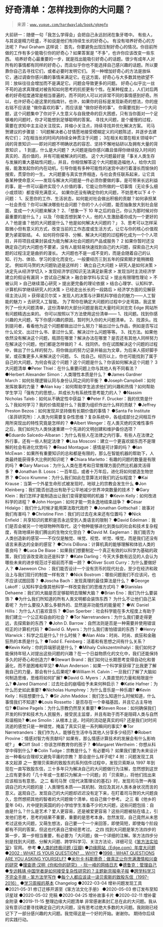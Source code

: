 # 好奇清单：怎样找到你的大问题？

> 来源：[`www.yuque.com/hardwaylab/book/gkmgfo`](https://www.yuque.com/hardwaylab/book/gkmgfo)

<ne-quote id="u72ea7248" data-lake-id="u72ea7248"><ne-p id="ub9888bd8" data-lake-id="ub9888bd8"><ne-text id="u7431891b">大前研一：随便一句「我怎么学得会」会把自己永远封闭在象牙塔中。</ne-text></ne-p> <ne-p id="uce628336" data-lake-id="uce628336"><ne-text id="u08bd2177">有些人，与其说是精力旺盛，不如说是他们有持续生长的好奇心。</ne-text></ne-p></ne-quote> <ne-p id="uc78e880b" data-lake-id="uc78e880b"><ne-text id="ucb20f057">有没有培养好奇心的方法呢？</ne-text></ne-p> <ne-p id="u1d1c320c" data-lake-id="u1d1c320c"><ne-text id="uf754b2ba">Paul Graham 这样说：</ne-text></ne-p> <ne-quote id="u4f39b04b" data-lake-id="u4f39b04b"><ne-p id="u2d2383d5" data-lake-id="u2d2383d5"><ne-text id="u1cc7742b">首先，你要避免出现压制好奇心的情况。你目前所做的工作有多少能吸引你的好奇心？如果答案是 "不多"，也许你应该改变一些东西。</ne-text></ne-p> <ne-p id="deda98b1c87515369c9aa182023b5c6c" data-lake-id="deda98b1c87515369c9aa182023b5c6c"><ne-text id="uc87f95ac">培养好奇心最重要的一步，就是找出能吸引好奇心的话题。很少有成年人对所有的事情都有同样的好奇心，而且似乎你也不能选择自己感兴趣的话题。所以要靠你自己去寻找它们，或者必要时发明它们。</ne-text></ne-p> <ne-p id="b8d6e47d621868f753c006c6ba940c23" data-lake-id="b8d6e47d621868f753c006c6ba940c23"><ne-text id="u13389629">另一种增加好奇心的方法是放纵它，通过调查你感兴趣的事情来满足它。在这方面，好奇心与大多数其他欲望不同：放纵往往会增加而不是满足它。问题会导致更多的问题。</ne-text></ne-p> <ne-p id="35357879b1ff39b7daec9d37fd3c6c87" data-lake-id="35357879b1ff39b7daec9d37fd3c6c87"><ne-text id="u9718c0ad">好奇心似乎比一丝不苟的追求真理或对被告知如何思考的抗拒更有个性。在某种程度上，人们对后两者的好奇程度通常是相当普遍的，而不同的人可以对非常不同的事情感到好奇。所以，也许好奇心是这里的指南针。也许，如果你的目标是发现新奇的想法，你的座右铭不应该是 "做你喜欢的事"，而应该是 "做你好奇的事"。</ne-text></ne-p></ne-quote> <ne-p id="62f3880286d2ebc23c8a5d34e73e7df4" data-lake-id="62f3880286d2ebc23c8a5d34e73e7df4"><ne-text id="u1de44859">你需要找到一个大问题，这个问题集中了你对于人生意义与自我使命的巨大困惑，只有当你面对一个足够难的问题时，你才可能想到足够聪明的答案。</ne-text></ne-p> <ne-p id="uf62cbfde" data-lake-id="uf62cbfde"><ne-text id="u16890c79">寻找大问题，是个缓慢的过程，需要在求知中主主动关注现实，并缩小关注点，持续寻找并优化解决方案。</ne-text></ne-p> <ne-p id="6f932d6e2d2c6b46b01f8b37e8b89c00" data-lake-id="6f932d6e2d2c6b46b01f8b37e8b89c00"><ne-text id="uef713287">司马贺建议的步骤是：</ne-text></ne-p> <ne-oli><ne-oli-i>1</ne-oli-i><ne-oli-c class="ne-oli-content" id="u73b1ffbe" data-lake-id="u73b1ffbe"><ne-text id="uabace0ec">问题解决者心甘情愿地接受模糊定义的问题陈述，并逐步去建构它们；</ne-text></ne-oli-c></ne-oli> <ne-oli><ne-oli-i>2</ne-oli-i><ne-oli-c class="ne-oli-content" id="ue2dc8296" data-lake-id="ue2dc8296"><ne-text id="u2967c68a">在相当长的时间内持续全神贯注于问题；</ne-text></ne-oli-c></ne-oli> <ne-oli><ne-oli-i>3</ne-oli-i><ne-oli-c class="ne-oli-content" id="u6a284f61" data-lake-id="u6a284f61"><ne-text id="u3bc2ea41">在相关和潜在相关领域中广阔的背景知识——即对问题不明确状态的容忍、坚持不懈地钻研以及拥有大量的背景知识 。</ne-text></ne-oli-c></ne-oli> <ne-h2 id="3" data-lake-id="3"><ne-heading-ext><ne-heading-anchor></ne-heading-anchor><ne-heading-fold></ne-heading-fold></ne-heading-ext><ne-heading-content><ne-text id="uf6388e64">1</ne-text></ne-heading-content></ne-h2> <ne-p id="392ea2a77abfca46cf7c01f33e241d43" data-lake-id="392ea2a77abfca46cf7c01f33e241d43"><ne-text id="u0caa40ac">到底，什么是大问题？</ne-text></ne-p> <ne-p id="ae88b7fddd851d76fbcc99a4880dcdad" data-lake-id="ae88b7fddd851d76fbcc99a4880dcdad"><ne-text id="ua765f303">大问题是指你感兴趣且值得你继续投入时间的真实的、高价值的，并有可能被解决的问题。</ne-text></ne-p> <ne-p id="b9f9705a34ca7fbfa5c05ca1b4e8a094" data-lake-id="b9f9705a34ca7fbfa5c05ca1b4e8a094"><ne-text id="u290ad078">这个大问题最好是「事关人类生存与发展的重大基础性问题」，并且，你相信解答这个大问题能造福他人，给你大回报，能激发起你的内在动机，引导你能有多种可能性的迷宫中进行着漫长而愉快的搜索，贯穿你的一生。</ne-text></ne-p> <ne-p id="afdd8ff03794e79a5a83df3f58270d29" data-lake-id="afdd8ff03794e79a5a83df3f58270d29"><ne-text id="u16e025b3">大问题要与真实世界相连，与社会责任联系起来，让它具备某种使命意义——发现与解决大问题是一件必须你要做的事，是可带来长远利益的事，是一件可以最终实现个人价值的事，它能让你所做的一切事情（无论多么细小或烦琐）都变得充满意义。</ne-text></ne-p> <ne-p id="101c35a2986ed0474d32441067705bec" data-lake-id="101c35a2986ed0474d32441067705bec"><ne-text id="ub47ff929">如果你还没有确定你的大问题，不妨思考以下 4 个问题：</ne-text></ne-p> <ne-p id="d8d98bb6c1012f512bc35907ee2cd626" data-lake-id="d8d98bb6c1012f512bc35907ee2cd626"><ne-text id="uf0cabc9b">1、反思你的工作、生活状态，如何能对社会做出积极的贡献？如何承担某一社会责任？你可以解决哪些社会问题？你的个人小问题，能否抽象放大到社会层面，变成一个大问题来解决？</ne-text></ne-p> <ne-p id="2c9db4a3af6f44627b889c765da46531" data-lake-id="2c9db4a3af6f44627b889c765da46531"><ne-text id="u2d26a306">2、「想象一下 10 年之后的自己，你认为那时候对你最重要的是什么？」以及「你能否想到某个人，他的人生激励着你成为一个更好的人？他是谁？他的大问题是什么？他是如何解决大问题的？」</ne-text></ne-p> <ne-p id="86121a00df702abd1f87528f2ba998ae" data-lake-id="86121a00df702abd1f87528f2ba998ae"><ne-text id="u6c126ac1">3、思考可以怎样采取微小但有意义的方式，改变当前的工作态度或生活方式，让它与你的核心价值观更为紧密联结。</ne-text></ne-p> <ne-p id="2f24729d456ed8a39b5a4c11b564a444" data-lake-id="2f24729d456ed8a39b5a4c11b564a444"><ne-text id="uab29c7a6">4、如何将你探寻、分解、解决大问题的过程孵化成为一个个人项目，并将项目成果封装成为能为解决社会问题的产品或服务？</ne-text></ne-p> <ne-h2 id="4" data-lake-id="4"><ne-heading-ext><ne-heading-anchor></ne-heading-anchor><ne-heading-fold></ne-heading-fold></ne-heading-ext><ne-heading-content><ne-text id="u5612cecc">2</ne-text></ne-heading-content></ne-h2> <ne-p id="375a46565251a7ee63759595525dbafa" data-lake-id="375a46565251a7ee63759595525dbafa"><ne-text id="u208d8877">如果你暂时还没确定自己的大问题也不要紧，没有人能轻易快速找到自己的大问题，探索自己大问题的过程注定是曲折的漫长。</ne-text></ne-p> <ne-p id="048feb88905aeb1697e0a0f9070ce82a" data-lake-id="048feb88905aeb1697e0a0f9070ce82a"><ne-text id="u3c1e3ff8">大问题也不是一成不变的，而是会随着自己的认知、行为、体验、学习的变化而变化，一般要经历三到五年的探索期才能稍微稳定。</ne-text></ne-p> <ne-p id="6769a62bb798bf98b145358999415fd8" data-lake-id="6769a62bb798bf98b145358999415fd8"><ne-text id="uc8d69c49">例如司马贺的大问题轨迹是这样的：</ne-text></ne-p> <ne-p id="559226827cfadabc5e90d9905740f7fc" data-lake-id="559226827cfadabc5e90d9905740f7fc"><ne-text id="u06d937db">确立自己大问题 > 研究人是如何决策 > 决定先从经济学切入 > 发现经济学旧知识无法满足新需求 > 发现当时主流经济学建立的假设有漏洞 > 尝试自己解决 > 融合新学科与实证 > 提出有限理性理论 > 不被认同 > 自己继续潜心研究 > 提出更完备的理论依据 > 结合心理学、认知科学、计算机科学继续研究人的决策 > 已经走出长长的一段路后 > 经济学方面的见解获得主流认同 > 获得诺贝尔奖 > 发现人的决策与计算机科学结合的魅力——人工智能的魅力 > 去研究人工智能。</ne-text></ne-p> <ne-p id="6e2ea812b415946b8e45fc1f5daa1805" data-lake-id="6e2ea812b415946b8e45fc1f5daa1805"><ne-text id="ua4c6c0ef">为了帮你在确定大问题的过程中少走弯路，我这里列了一份大问题清单，这份清单的大部分问题是我花大量时间浏览完 Edge 网站所有问题精选出来的。</ne-text></ne-p> <ne-p id="f039e79fd0a4b837bc43a8587c818298" data-lake-id="f039e79fd0a4b837bc43a8587c818298"><ne-text id="u42543f9a">你可以按照以下方法使用这份清单——</ne-text></ne-p> <ne-p id="3b4c7123dab55f7a1e599fa7b7b271ff" data-lake-id="3b4c7123dab55f7a1e599fa7b7b271ff"><ne-text id="u92536b45">1、找问题。找到你感兴趣的大问题，写下你感兴趣的原因，暂时列入你的大问题清单。</ne-text></ne-p> <ne-p id="60e8dab0653f7034815481d7e18d37e9" data-lake-id="60e8dab0653f7034815481d7e18d37e9"><ne-text id="u97963886">2、找源头。找到提问者，看看他为这个问题都做出过什么努力？输出过什么作品，例如是否写过什么论文、出过什么书、拿过什么奖、解决过什么问题等等。</ne-text></ne-p> <ne-p id="f7ced4b432368ae8ae1ab793dc2cba1c" data-lake-id="f7ced4b432368ae8ae1ab793dc2cba1c"><ne-text id="ud8ab0fd4">3、找方法。如果他依然没有解决这个问题，瓶颈在哪里？解决办法在哪里？是否还有其他人同样努力在解决这个问题，他们都是怎样做的？</ne-text></ne-p> <ne-p id="ebee38a6326935f2f55bd2ba842ad100" data-lake-id="ebee38a6326935f2f55bd2ba842ad100"><ne-text id="u427d0c20">4、找同侪。你在试图解决这个问题的过程中，做出了什么样的努力，将你做出的努力记录并输出为文章，为后来人搭好脚手架，或召集更多人来解决这个问题。</ne-text></ne-p> <ne-p id="59c86b9a7cb578c973e7d57b0aa434f3" data-lake-id="59c86b9a7cb578c973e7d57b0aa434f3"><ne-text id="u115d40db">5、找自己。经历以上，你也可能找到了属于自己的大问题，为何会有这个问题？这个问题是什么？你该如何解决这个问题？</ne-text></ne-p> <ne-h2 id="5" data-lake-id="5"><ne-heading-ext><ne-heading-anchor></ne-heading-anchor><ne-heading-fold></ne-heading-fold></ne-heading-ext><ne-heading-content><ne-text id="u27d1eb91">3</ne-text></ne-heading-content></ne-h2> <ne-p id="cd1cf3549c031f9f37360cd2e8632258" data-lake-id="cd1cf3549c031f9f37360cd2e8632258"><ne-text id="ube10dee1">大问题清单</ne-text></ne-p> <ne-uli><ne-uli-i>●</ne-uli-i><ne-uli-c class="ne-uli-content" id="ec7f298bb819ea92ebe3219d805ce04b" data-lake-id="ec7f298bb819ea92ebe3219d805ce04b"><ne-text id="u441ad90c">Peter Thiel：在什么重要问题上你与其他人有不同看法？</ne-text></ne-uli-c></ne-uli> <ne-uli><ne-uli-i>●</ne-uli-i><ne-uli-c class="ne-uli-content" id="c4edd044de1854ea4c238c8f4b18ffbb" data-lake-id="c4edd044de1854ea4c238c8f4b18ffbb"><ne-text id="ufdfc15ca">Herbert Alexander Simon：人类理性本质是什么？</ne-text></ne-uli-c></ne-uli> <ne-uli><ne-uli-i>●</ne-uli-i><ne-uli-c class="ne-uli-content" id="31b1f98f76fe60b6aa01916f85c52a9f" data-lake-id="31b1f98f76fe60b6aa01916f85c52a9f"><ne-text id="u2a37fb09">James Gardner March：如何处理逻辑认同与身份认同之间的平衡？</ne-text></ne-uli-c></ne-uli> <ne-uli><ne-uli-i>●</ne-uli-i><ne-uli-c class="ne-uli-content" id="206b2513fe0d7c76a158f11700ea9d24" data-lake-id="206b2513fe0d7c76a158f11700ea9d24"><ne-text id="ub9599114">Joseph·Campbell：如何发挥故事的力量？</ne-text></ne-uli-c></ne-uli> <ne-uli><ne-uli-i>●</ne-uli-i><ne-uli-c class="ne-uli-content" id="u2df4420e" data-lake-id="u2df4420e"><ne-text id="ub0bc0be3">Alan kay：如何帮助学生追求他们的兴趣和热情？如何帮助学生学习「强有力的思想」，并成长为有系统性思考能力的人？</ne-text></ne-uli-c></ne-uli> <ne-uli><ne-uli-i>●</ne-uli-i><ne-uli-c class="ne-uli-content" id="bb16e732e5e5f8196290cea2a93c2ec9" data-lake-id="bb16e732e5e5f8196290cea2a93c2ec9"><ne-text id="ueea41cfb">Nassim Nicholas Taleb：如何从不确定性中获益？</ne-text></ne-uli-c></ne-uli> <ne-uli><ne-uli-i>●</ne-uli-i><ne-uli-c class="ne-uli-content" id="3d81baee44a6a3a68e79aa6a12b895ac" data-lake-id="3d81baee44a6a3a68e79aa6a12b895ac"><ne-text id="ufb0e327e">Peter F. Drucker：我的优势是什么？我如何学习？我的价值观是什么？我要为组织作出什么样的贡献？</ne-text></ne-uli-c></ne-uli> <ne-uli><ne-uli-i>●</ne-uli-i><ne-uli-c class="ne-uli-content" id="175129501a01d999a8487bf005d43eeb" data-lake-id="175129501a01d999a8487bf005d43eeb"><ne-text id="u962433ca">Jeffrey Preston Bezos：如何发现并坚持做有长期价值的事情？</ne-text></ne-uli-c></ne-uli> <ne-uli><ne-uli-i>●</ne-uli-i><ne-uli-c class="ne-uli-content" id="bc853ccaf9db6abbd7155a911af0ca07" data-lake-id="bc853ccaf9db6abbd7155a911af0ca07"><ne-text id="u764fb5f4">Santa Fe Institute（圣菲研究所）：人类为何需要复杂性思维？复杂系统中，各组成部分之间相互作用所突现出的特性究竟是怎样的？</ne-text></ne-uli-c></ne-uli> <ne-uli><ne-uli-i>●</ne-uli-i><ne-uli-c class="ne-uli-content" id="ced6f2a34ca94c46d08729a6b6870c89" data-lake-id="ced6f2a34ca94c46d08729a6b6870c89"><ne-text id="u52aba279">Albert Wenger：在人类灭绝的灾难性事件之后，我们如何为人类快速重建一个先进的文明创建和维护备份选项？</ne-text></ne-uli-c></ne-uli> <ne-uli><ne-uli-i>●</ne-uli-i><ne-uli-c class="ne-uli-content" id="5333ad46920117aa4fe85d47a643523a" data-lake-id="5333ad46920117aa4fe85d47a643523a"><ne-text id="u0d96b5cf">Eduardo Salcedo-Albaran：为什么有些人在法律之内行事，有些人在法律之外行事，还有一些人制定法律？</ne-text></ne-uli-c></ne-uli> <ne-uli><ne-uli-i>●</ne-uli-i><ne-uli-c class="ne-uli-content" id="ee5540e470b0173d22da560dec70e8ce" data-lake-id="ee5540e470b0173d22da560dec70e8ce"><ne-text id="u22ce0917">Lisa Mosconi：建立一个更喜欢娱乐而不是理解的社会有进化优势吗？</ne-text></ne-uli-c></ne-uli> <ne-uli><ne-uli-i>●</ne-uli-i><ne-uli-c class="ne-uli-content" id="054aa67484328149f17e38783557f45f" data-lake-id="054aa67484328149f17e38783557f45f"><ne-text id="u1f144208">Read Montague：感情是可计算的吗？</ne-text></ne-uli-c></ne-uli> <ne-uli><ne-uli-i>●</ne-uli-i><ne-uli-c class="ne-uli-content" id="41428e145204e42bf68b1fb5564ec876" data-lake-id="41428e145204e42bf68b1fb5564ec876"><ne-text id="ucdfa4551">Ian McEwan：如果所有重要知识的总和都是有限的，那么在智能机器的帮助下，人类最终能获得多大比例的知识呢？</ne-text></ne-uli-c></ne-uli> <ne-uli><ne-uli-i>●</ne-uli-i><ne-uli-c class="ne-uli-content" id="79194c6f6eaf4bd57319dfb0aca6443a" data-lake-id="79194c6f6eaf4bd57319dfb0aca6443a"><ne-text id="ucf4d9bb0">Chiara Marletto：有趣的问题的数量是有限的吗？</ne-text></ne-uli-c></ne-uli> <ne-uli><ne-uli-i>●</ne-uli-i><ne-uli-c class="ne-uli-content" id="881a4e1254049b01ef60cd638ccd15e8" data-lake-id="881a4e1254049b01ef60cd638ccd15e8"><ne-text id="u14df1db2">Gary Marcus：为什么人类在思考和日常推理方面仍然比机器灵活得多？</ne-text></ne-uli-c></ne-uli> <ne-uli><ne-uli-i>●</ne-uli-i><ne-uli-c class="ne-uli-content" id="832cf18cb357e9e438948c147c0abf5b" data-lake-id="832cf18cb357e9e438948c147c0abf5b"><ne-text id="u64d26779">Jonathan B. Losos：一百年后，或者十万年后，进化将如何塑造生物世界？</ne-text></ne-uli-c></ne-uli> <ne-uli><ne-uli-i>●</ne-uli-i><ne-uli-c class="ne-uli-content" id="d3f9e6c35c70c24be7a0ca56c1b3cb5b" data-lake-id="d3f9e6c35c70c24be7a0ca56c1b3cb5b"><ne-text id="u9baba77c">Coco Krumme：为什么我们如此在意算法对我们的近似程度？</ne-text></ne-uli-c></ne-uli> <ne-uli><ne-uli-i>●</ne-uli-i><ne-uli-c class="ne-uli-content" id="0004d68a02ed8896269a8cc8ba20e4d6" data-lake-id="0004d68a02ed8896269a8cc8ba20e4d6"><ne-text id="uad4536a6">Kai Krause：当第一个外星生命形式被发现时，地球上的宗教会发生什么</ne-text></ne-uli-c></ne-uli> <ne-uli><ne-uli-i>●</ne-uli-i><ne-uli-c class="ne-uli-content" id="4fb314a2b6281a4a9b5447d778c714c7" data-lake-id="4fb314a2b6281a4a9b5447d778c714c7"><ne-text id="u8e170fee">Jon Kleinberg：我们能否创造出有助于公平地减少世界冲突数量的技术？</ne-text></ne-uli-c></ne-uli> <ne-uli><ne-uli-i>●</ne-uli-i><ne-uli-c class="ne-uli-content" id="998269d84c1ee7a861b64ff429504087" data-lake-id="998269d84c1ee7a861b64ff429504087"><ne-text id="ud960b840">Gary Klein：我们怎样才能制造出让我们变得更聪明的机器？</ne-text></ne-uli-c></ne-uli> <ne-uli><ne-uli-i>●</ne-uli-i><ne-uli-c class="ne-uli-content" id="5dbb074d8333109a5ab040d1b2d1d58c" data-lake-id="5dbb074d8333109a5ab040d1b2d1d58c"><ne-text id="ubaf23153">Kevin Kelly：如何改进科学的进程？</ne-text></ne-uli-c></ne-uli> <ne-uli><ne-uli-i>●</ne-uli-i><ne-uli-c class="ne-uli-content" id="274a9ebb146979adfea7812f08935127" data-lake-id="274a9ebb146979adfea7812f08935127"><ne-text id="u7b98c325">John Horgan：如何才能一劳永逸地结束战争？</ne-text></ne-uli-c></ne-uli> <ne-uli><ne-uli-i>●</ne-uli-i><ne-uli-c class="ne-uli-content" id="17dc746c466f6544d381e1d3e6810583" data-lake-id="17dc746c466f6544d381e1d3e6810583"><ne-text id="u87732580">César Hidalgo：我们什么时候才能用算法取代政府？</ne-text></ne-uli-c></ne-uli> <ne-uli><ne-uli-i>●</ne-uli-i><ne-uli-c class="ne-uli-content" id="551f8071a24c1fb6bd74c625f0d8a048" data-lake-id="551f8071a24c1fb6bd74c625f0d8a048"><ne-text id="ued1e6453">Jonathan Gottschall：故事对我们有害吗？</ne-text></ne-uli-c></ne-uli> <ne-uli><ne-uli-i>●</ne-uli-i><ne-uli-c class="ne-uli-content" id="874869e1a2e192bc65966835de288e65" data-lake-id="874869e1a2e192bc65966835de288e65"><ne-text id="u7cfb27b0">Christine Finn：我们的过去在未来还有位置吗？</ne-text></ne-uli-c></ne-uli> <ne-uli><ne-uli-i>●</ne-uli-i><ne-uli-c class="ne-uli-content" id="693880b42ce6d99bc097ea42388c8187" data-lake-id="693880b42ce6d99bc097ea42388c8187"><ne-text id="u36dc94f2">Nick Enfield：共享知识的累积是否永远受到人类语言的限制？</ne-text></ne-uli-c></ne-uli> <ne-uli><ne-uli-i>●</ne-uli-i><ne-uli-c class="ne-uli-content" id="8d734b845d6c7c598f959b824d5fb739" data-lake-id="8d734b845d6c7c598f959b824d5fb739"><ne-text id="ua628d980">David Edelman：我们是否会被另一个地球物种所取代，这个物种能够进化到类似的社会和技术复杂程度，有效地填补我们腾出的生物文化空白？</ne-text></ne-uli-c></ne-uli> <ne-uli><ne-uli-i>●</ne-uli-i><ne-uli-c class="ne-uli-content" id="9f45d1d8e13ff26f63204f521ce9b3fe" data-lake-id="9f45d1d8e13ff26f63204f521ce9b3fe"><ne-text id="u22d6abd3">David M. Eagleman：我们能否为人类创造新的感官——不仅仅是触觉、味觉、视觉、听觉、嗅觉，而是我们还没有语言来表达的全新的感官？</ne-text></ne-uli-c></ne-uli> <ne-uli><ne-uli-i>●</ne-uli-i><ne-uli-c class="ne-uli-content" id="270f8627ab454750cab9ebe636efc7d6" data-lake-id="270f8627ab454750cab9ebe636efc7d6"><ne-text id="ue957b953">Chris DiBona：计算机真的能够理解和体验人类的善良吗？</ne-text></ne-uli-c></ne-uli> <ne-uli><ne-uli-i>●</ne-uli-i><ne-uli-c class="ne-uli-content" id="fb673414556e132ed60be6cdfaed2082" data-lake-id="fb673414556e132ed60be6cdfaed2082"><ne-text id="u7b269117">Luca De Biase：如果我们想要制定一个真正有效的以科学为基础的政策，我们应该改变政治还是科学？</ne-text></ne-uli-c></ne-uli> <ne-uli><ne-uli-i>●</ne-uli-i><ne-uli-c class="ne-uli-content" id="674c48ffa94140c2dcb963a7d332abe2" data-lake-id="674c48ffa94140c2dcb963a7d332abe2"><ne-text id="uf6e7fa35">Kate Darling：今天大多数有远见的人会认为哪些未来的进步规范过于超前而不屑一顾？</ne-text></ne-uli-c></ne-uli> <ne-uli><ne-uli-i>●</ne-uli-i><ne-uli-c class="ne-uli-content" id="e948acf53a40e623fba24e06d60c2744" data-lake-id="e948acf53a40e623fba24e06d60c2744"><ne-text id="u8bbde965">Oliver Scott Curry：为什么要做好人？</ne-text></ne-uli-c></ne-uli> <ne-uli><ne-uli-i>●</ne-uli-i><ne-uli-c class="ne-uli-content" id="7379296427281935e8a1e3941224fbd0" data-lake-id="7379296427281935e8a1e3941224fbd0"><ne-text id="u575b0957">Jaeweon Cho ：我们能否设计一个没有货币的现代社会，至少在经济和政治上与我们现行的制度一样有效？</ne-text></ne-uli-c></ne-uli> <ne-uli><ne-uli-i>●</ne-uli-i><ne-uli-c class="ne-uli-content" id="dc22a73b4d13b067152ccfa9fc8288b5" data-lake-id="dc22a73b4d13b067152ccfa9fc8288b5"><ne-text id="u05917fd2">Nick Bostrom：哪些问题我们不应该问，也不应该试图回答？</ne-text></ne-uli-c></ne-uli> <ne-uli><ne-uli-i>●</ne-uli-i><ne-uli-c class="ne-uli-content" id="f32c95bb07ea3ff08ed6467bd9970887" data-lake-id="f32c95bb07ea3ff08ed6467bd9970887"><ne-text id="ua759522e">Joscha Bach：发现真理的最佳算法是什么？</ne-text></ne-uli-c></ne-uli> <ne-uli><ne-uli-i>●</ne-uli-i><ne-uli-c class="ne-uli-content" id="87c3602d318bf212bfff3b0a662c71b5" data-lake-id="87c3602d318bf212bfff3b0a662c71b5"><ne-text id="u26bc64f5">George Lakoff：认知科学会像其他科学一样改变我们的思维方式吗？</ne-text></ne-uli-c></ne-uli> <ne-uli><ne-uli-i>●</ne-uli-i><ne-uli-c class="ne-uli-content" id="0e6a5e45cadf1c289b407f11f08c6524" data-lake-id="0e6a5e45cadf1c289b407f11f08c6524"><ne-text id="u49cf3177">Stanislas Dehaene：我们的大脑是否足够聪明去理解大脑？</ne-text></ne-uli-c></ne-uli> <ne-uli><ne-uli-i>●</ne-uli-i><ne-uli-c class="ne-uli-content" id="f238dbeba59f44c37b36a37264bb39df" data-lake-id="f238dbeba59f44c37b36a37264bb39df"><ne-text id="uc3e462dd">Brian Eno：我们为什么要装饰？</ne-text></ne-uli-c></ne-uli> <ne-uli><ne-uli-i>●</ne-uli-i><ne-uli-c class="ne-uli-content" id="c251cd7c638e6c5c6285b06171c07cd3" data-lake-id="c251cd7c638e6c5c6285b06171c07cd3"><ne-text id="ue85273b4">为什么我们所知道的所有人类文明都会装饰东西？ 为什么不让他们自己呆着呢？ 为什么要投入那么多额外的、显然是非功能性的能量呢？</ne-text></ne-uli-c></ne-uli> <ne-uli><ne-uli-i>●</ne-uli-i><ne-uli-c class="ne-uli-content" id="0dc29a62818d21223aef904b06b33a00" data-lake-id="0dc29a62818d21223aef904b06b33a00"><ne-text id="u294b350a">W. Daniel Hillis：为什么人们喜欢音乐？</ne-text></ne-uli-c></ne-uli> <ne-uli><ne-uli-i>●</ne-uli-i><ne-uli-c class="ne-uli-content" id="d25871a21e0a3a6789aa3cab66ce17cb" data-lake-id="d25871a21e0a3a6789aa3cab66ce17cb"><ne-text id="udb7917d9">Dan Sperber：社会科学能在多大程度上有助于我们建立一个公正和自由的社会？</ne-text></ne-uli-c></ne-uli> <ne-uli><ne-uli-i>●</ne-uli-i><ne-uli-c class="ne-uli-content" id="7eaaba57f53f72bb387559e2cca73993" data-lake-id="7eaaba57f53f72bb387559e2cca73993"><ne-text id="u8cf78371">Tor Nørretranders：为什么我们要走得更远，去探索新的东西？</ne-text></ne-uli-c></ne-uli> <ne-uli><ne-uli-i>●</ne-uli-i><ne-uli-c class="ne-uli-content" id="3b3807c3a6170e552acf8f9c7742c542" data-lake-id="3b3807c3a6170e552acf8f9c7742c542"><ne-text id="ua410db12">John D. Barrow：自然法则是否是一种需要并使用错误校正的计算机代码？</ne-text></ne-uli-c></ne-uli> <ne-uli><ne-uli-i>●</ne-uli-i><ne-uli-c class="ne-uli-content" id="dd1d7515c4f518e0237946a90636babc" data-lake-id="dd1d7515c4f518e0237946a90636babc"><ne-text id="u2f5358a6">David G. Myers：为什么我们害怕错误的东西？</ne-text></ne-uli-c></ne-uli> <ne-uli><ne-uli-i>●</ne-uli-i><ne-uli-c class="ne-uli-content" id="6adf1a8e61ef957e3c1c6d8e73b9a5f2" data-lake-id="6adf1a8e61ef957e3c1c6d8e73b9a5f2"><ne-text id="u633956d9">Henry Warwick：科学之后是什么? 什么时候？</ne-text></ne-uli-c></ne-uli> <ne-uli><ne-uli-i>●</ne-uli-i><ne-uli-c class="ne-uli-content" id="bc5ca0f94283bd0f28d4c483a00e92a6" data-lake-id="bc5ca0f94283bd0f28d4c483a00e92a6"><ne-text id="ub143d198">Alan Alda：时尚、时尚、疯狂和金融狂热的本质是什么？</ne-text></ne-uli-c></ne-uli> <ne-uli><ne-uli-i>●</ne-uli-i><ne-uli-c class="ne-uli-content" id="909f0120a8bbcfbd73524cb208f72345" data-lake-id="909f0120a8bbcfbd73524cb208f72345"><ne-text id="ua6eb16e0">Todd E. Feinberg：活着和有思想之间有什么关系？</ne-text></ne-uli-c></ne-uli> <ne-uli><ne-uli-i>●</ne-uli-i><ne-uli-c class="ne-uli-content" id="3264ce5226e6340c5e9b247e50e59248" data-lake-id="3264ce5226e6340c5e9b247e50e59248"><ne-text id="ucb387c8b">Kevin Kelly：你的异端邪说是什么？</ne-text></ne-uli-c></ne-uli> <ne-uli><ne-uli-i>●</ne-uli-i><ne-uli-c class="ne-uli-content" id="f79226434f84a5ac9a53caab5cfcc31a" data-lake-id="f79226434f84a5ac9a53caab5cfcc31a"><ne-text id="uff0d6cae">Mihaly Csikszentmihalyi：我们如何才能保持年轻人对提出这些问题的兴趣？在一个日益物质化的文化中，我们还能保持多久的好奇心和创造力?</ne-text></ne-uli-c></ne-uli> <ne-uli><ne-uli-i>●</ne-uli-i><ne-uli-c class="ne-uli-content" id="fc34b50731e9706073ab247fffb39dd8" data-lake-id="fc34b50731e9706073ab247fffb39dd8"><ne-text id="u8aed5c08">Stewart Brand：我们如何让长期思考变得自动化和普遍化，而不是困难和罕见?</ne-text></ne-uli-c></ne-uli> <ne-uli><ne-uli-i>●</ne-uli-i><ne-uli-c class="ne-uli-content" id="ebec9a40ce399c6756bd8745bf3962b8" data-lake-id="ebec9a40ce399c6756bd8745bf3962b8"><ne-text id="ue3496ebf">Alun Anderson：如果一个科学家获得了比我更了解我自己的力量，那会有什么后果呢?</ne-text></ne-uli-c></ne-uli> <ne-uli><ne-uli-i>●</ne-uli-i><ne-uli-c class="ne-uli-content" id="3db54c20126196f2a1cedb509d5e37bd" data-lake-id="3db54c20126196f2a1cedb509d5e37bd"><ne-text id="uad881dff">William H. Calvin：一旦我们了解了大脑如何制造思维，思维将如何扩展?</ne-text></ne-uli-c></ne-uli> <ne-uli><ne-uli-i>●</ne-uli-i><ne-uli-c class="ne-uli-content" id="4e8d4812c69445ce29e03fdacdabf219" data-lake-id="4e8d4812c69445ce29e03fdacdabf219"><ne-text id="uab9ae519">David G. Myers：人类直觉的力量和局限是什么?</ne-text></ne-uli-c></ne-uli> <ne-uli><ne-uli-i>●</ne-uli-i><ne-uli-c class="ne-uli-content" id="72fed26beaae20a47b669a2b3145b76d" data-lake-id="72fed26beaae20a47b669a2b3145b76d"><ne-text id="u77a84e19">Jared Diamond：过去社会的崩塌给予未来何种启示？</ne-text></ne-uli-c></ne-uli> <ne-uli><ne-uli-i>●</ne-uli-i><ne-uli-c class="ne-uli-content" id="4e48c105bba72874395f354b440d9760" data-lake-id="4e48c105bba72874395f354b440d9760"><ne-text id="ue4f4d819">Katie Hafner：为什么历史如此重要?</ne-text></ne-uli-c></ne-uli> <ne-uli><ne-uli-i>●</ne-uli-i><ne-uli-c class="ne-uli-content" id="aa01d2fb34ff0dde2979b0585a57aa4a" data-lake-id="aa01d2fb34ff0dde2979b0585a57aa4a"><ne-text id="uceeccadf">Nicholas Humphrey：为什么音乐是一种乐趣?</ne-text></ne-uli-c></ne-uli> <ne-uli><ne-uli-i>●</ne-uli-i><ne-uli-c class="ne-uli-content" id="6670f0fb9acd4b4c71f765314a54c5c6" data-lake-id="6670f0fb9acd4b4c71f765314a54c5c6"><ne-text id="u8aca4362">Kevin Kelly：科技想要什么？</ne-text></ne-uli-c></ne-uli> <ne-uli><ne-uli-i>●</ne-uli-i><ne-uli-c class="ne-uli-content" id="5aa9a58c14966d1f33b2e1e2490895f4" data-lake-id="5aa9a58c14966d1f33b2e1e2490895f4"><ne-text id="ue645a54d">Sir John Maddox：我们怎么知道什么时候知道，什么事情我们不知道?</ne-text></ne-uli-c></ne-uli> <ne-uli><ne-uli-i>●</ne-uli-i><ne-uli-c class="ne-uli-content" id="4c18029a736a1e77e23aa9c9ed2a7f59" data-lake-id="4c18029a736a1e77e23aa9c9ed2a7f59"><ne-text id="ub8b612ce">Louis Rossetto：是否存在一个幸福基因，并且它占主导地位?</ne-text></ne-uli-c></ne-uli> <ne-uli><ne-uli-i>●</ne-uli-i><ne-uli-c class="ne-uli-content" id="1bd4ab91d3c5fa1ef5f360131dfc2a26" data-lake-id="1bd4ab91d3c5fa1ef5f360131dfc2a26"><ne-text id="u7a84c808">Elaine Pagels：为什么宗教仍然至关重要?</ne-text></ne-uli-c></ne-uli> <ne-uli><ne-uli-i>●</ne-uli-i><ne-uli-c class="ne-uli-content" id="1db7525267ef02de646f5490afedec48" data-lake-id="1db7525267ef02de646f5490afedec48"><ne-text id="u05d358ad">Steven Rose：如何确保我们开发的科学和技术为人民服务，接受民主监督，并且有助于而不是阻碍人类与自然和谐相处?</ne-text></ne-uli-c></ne-uli> <ne-uli><ne-uli-i>●</ne-uli-i><ne-uli-c class="ne-uli-content" id="34bf264c69c0ea5af283e6bacfe838db" data-lake-id="34bf264c69c0ea5af283e6bacfe838db"><ne-text id="u648037f2">Lee Smolin：从根本上说，时间的流动是真实的吗? 还是我们对时间流逝的感觉只是一种错觉，掩盖了真实只是一系列瞬间的事实?</ne-text></ne-uli-c></ne-uli> <ne-uli><ne-uli-i>●</ne-uli-i><ne-uli-c class="ne-uli-content" id="b47408c6122409f9124ea7111a060a6d" data-lake-id="b47408c6122409f9124ea7111a060a6d"><ne-text id="u3c043d40">Tor Nørretranders：我们作为人，能够在生活中与其他人分享多少经历?</ne-text></ne-uli-c></ne-uli> <ne-uli><ne-uli-i>●</ne-uli-i><ne-uli-c class="ne-uli-content" id="a707e047ac010f9d2689c137a09522c8" data-lake-id="a707e047ac010f9d2689c137a09522c8"><ne-text id="ua3358438">Robert Provine：情感对智力有贡献吗? 如果有，那么情感计算技术的发展会有什么影响呢? 」</ne-text></ne-uli-c></ne-uli> <ne-uli><ne-uli-i>●</ne-uli-i><ne-uli-c class="ne-uli-content" id="6790cb67b34f286a5fdd163625688afc" data-lake-id="6790cb67b34f286a5fdd163625688afc"><ne-text id="u322fff4c">Cliff Stoll：你该怎样教育你的孩子？</ne-text></ne-uli-c></ne-uli> <ne-uli><ne-uli-i>●</ne-uli-i><ne-uli-c class="ne-uli-content" id="0f600059ac948f8015677b61eccd6ea7" data-lake-id="0f600059ac948f8015677b61eccd6ea7"><ne-text id="u9d3c34ba">Margaret Wertheim：你想从科学中得到什么?</ne-text></ne-uli-c></ne-uli> <ne-uli><ne-uli-i>●</ne-uli-i><ne-uli-c class="ne-uli-content" id="51457bfff9b90afc769bbe6f56d05a1c" data-lake-id="51457bfff9b90afc769bbe6f56d05a1c"><ne-text id="u6a1c3486">Colin Tudge：宗教是什么？ 有必要吗？ 如果我们要为未来设计出一种看似合理却又避免平庸的宗教？ 那会是什么样子呢?</ne-text></ne-uli-c></ne-uli> <ne-h2 id="A6zed" data-lake-id="A6zed"><ne-heading-ext><ne-heading-anchor></ne-heading-anchor><ne-heading-fold></ne-heading-fold></ne-heading-ext><ne-heading-content><ne-text id="uf28f357a">4</ne-text></ne-heading-content></ne-h2> <ne-p id="ucefcb392" data-lake-id="ucefcb392"><ne-text id="uf9d9f444">附：问题发现工具</ne-text></ne-p>  <ne-p id="u20debefb" data-lake-id="u20debefb"><ne-text id="ue2b4a70a"><ne-card data-card-name="image" data-card-type="inline" id="u8bcf2e50" data-event-boundary="card" class="ne-spacing-all"><ne-p id="u0690a710" data-lake-id="u0690a710"><ne-card data-card-name="image" data-card-type="inline" id="u38429820" data-event-boundary="card" class="ne-spacing-all"><ne-p id="ube19bf22" data-lake-id="ube19bf22"><ne-card data-card-name="image" data-card-type="inline" id="u9512d5c9" data-event-boundary="card" class="ne-spacing-all"><ne-h2 id="18d394c2" data-lake-id="18d394c2"><ne-heading-ext><ne-heading-anchor></ne-heading-anchor><ne-heading-fold></ne-heading-fold></ne-heading-ext><ne-heading-content><ne-text id="uf53bd429">本文起源</ne-text></ne-heading-content></ne-h2> <ne-quote id="ud255ea53" data-lake-id="ud255ea53"><ne-p id="8a58551469833c4d3d32ede6c55c11f0" data-lake-id="8a58551469833c4d3d32ede6c55c11f0"><ne-text id="u3877569a">之一</ne-text></ne-p> <ne-p id="cf7ba576504efec4c5f9ae0aa2d220ea" data-lake-id="cf7ba576504efec4c5f9ae0aa2d220ea"><ne-text id="uf792e240">整理贝索斯的致股东的系列信件过程中，发现贝索斯从 1997 年到现在一直写致股东信，三十多年只为解决自己的大问题做行为注解，忽然想到这世上应有更多的「几十年或一生都只为解决一个问题」的「贝索斯」，将他们找出来应该相当有意思。</ne-text></ne-p> <ne-p id="a250bfd88f2460ef6e1586b64b28dc48" data-lake-id="a250bfd88f2460ef6e1586b64b28dc48"><ne-text id="u1a02d029">之二</ne-text></ne-p> <ne-p id="2b923291ac0a596a1c2387472d321a37" data-lake-id="2b923291ac0a596a1c2387472d321a37"><ne-text id="u78ea13b9">看司马贺《现代决策理论的基石》时，发现司马贺一再强调自己的大问题的是：人类理性本质——其机制、效应及其对人类本身状况而言的意义。返观自己，发现自己的大问题却迟迟没有定下来，在盯着司马贺的大问题良久，忽然想把其他的智者的大问题做个清单，给自己做个参考。</ne-text></ne-p> <ne-p id="8015f3e2ea80a53b446f620fa3aeb13d" data-lake-id="8015f3e2ea80a53b446f620fa3aeb13d"><ne-text id="u131ab20f">之三</ne-text></ne-p> <ne-p id="c280b52c37082e0d2b925eaee3c629e6" data-lake-id="c280b52c37082e0d2b925eaee3c629e6"><ne-text id="ufb63583f">看《他乡的童年 04》，片中提到英国的的小学给学生准备不少的大问题，这些问题包括：自由是什么？什么是艺术？爱人更容易，还是被爱更容易？这些问题被贴在墙上，引发他们思考，思考的结果不重要，重要的是思考本身。忽然发现，自己竟然从未思考过这些大问题，又萌生想法，自己要一个一个来回答，即使简短，即使每个阶段都有不同的答案，但这也代表自己曾经思考过。</ne-text></ne-p> <ne-p id="f9566b3955d26d1126f328af7593ef06" data-lake-id="f9566b3955d26d1126f328af7593ef06"><ne-text id="u255063ee">之四</ne-text></ne-p> <ne-p id="2689a939df9b8b4bc87efbd4a69ff864" data-lake-id="2689a939df9b8b4bc87efbd4a69ff864"><ne-text id="ub0def236">找到大问题是笨方法四步的第一步，第一步相当重要，有必要为「大问题」做一个详细的注解。笨方法四步分别是找到大问题、分解大问题、跨学科学习、关注方法论，详细可见《</ne-text>[<ne-text id="u86d799ec">笨方法实验室</ne-text>](https://hardwaylab.com/)<ne-text id="ued90f782">》官网。</ne-text></ne-p></ne-quote> <ne-h2 id="d17a0f0b" data-lake-id="d17a0f0b"><ne-heading-ext><ne-heading-anchor></ne-heading-anchor><ne-heading-fold></ne-heading-fold></ne-heading-ext><ne-heading-content><ne-text id="u5ca1f432">参考</ne-text></ne-heading-content></ne-h2> <ne-uli><ne-uli-i>●</ne-uli-i><ne-uli-c class="ne-uli-content" id="2a781eb3246c72d46adc1c9234237dea" data-lake-id="2a781eb3246c72d46adc1c9234237dea">[<ne-text id="u433b65c2">人类的终极问题 (豆瓣)</ne-text>](https://book.douban.com/subject/34840198/)</ne-uli-c></ne-uli> <ne-uli><ne-uli-i>●</ne-uli-i><ne-uli-c class="ne-uli-content" id="9b29f25685930073250ab7edce9e9214" data-lake-id="9b29f25685930073250ab7edce9e9214">[<ne-text id="u49170135">边缘网站（Edge.com）年度大问题</ne-text>](http://www.mesule.com/2017/01/EdgeBigQuestion)</ne-uli-c></ne-uli> <ne-uli><ne-uli-i>●</ne-uli-i><ne-uli-c class="ne-uli-content" id="484f5ede8803d43fe442e8352c1f628a" data-lake-id="484f5ede8803d43fe442e8352c1f628a">[<ne-text id="uc123ffb4">2002 : WHAT IS YOUR QUESTION? ... WHY?</ne-text>](https://www.edge.org/responses/what-is-your-question-why)</ne-uli-c></ne-uli> <ne-uli><ne-uli-i>●</ne-uli-i><ne-uli-c class="ne-uli-content" id="8459fbb22918e427f397538bec0dd3f4" data-lake-id="8459fbb22918e427f397538bec0dd3f4">[<ne-text id="uc842a4eb">1998 : WHAT QUESTIONS ARE YOU ASKING YOURSELF?</ne-text>](https://www.edge.org/responses/what-questions-are-you-asking-yourself)</ne-uli-c></ne-uli> <ne-uli><ne-uli-i>●</ne-uli-i><ne-uli-c class="ne-uli-content" id="9d319898c863ee33417c0954e08cb459" data-lake-id="9d319898c863ee33417c0954e08cb459">[<ne-text id="uf609a1b5">米尔卡·科斯蒂奇：做真正让你充满激情和兴奋的研究</ne-text>](https://mp.weixin.qq.com/s/xONLXJHR2TUR14N2oAY1mg)</ne-uli-c></ne-uli> <ne-uli><ne-uli-i>●</ne-uli-i><ne-uli-c class="ne-uli-content" id="ucc4a2708" data-lake-id="ucc4a2708">[<ne-text id="u032f2cef">理查德·汉明《你和你的研究》 - 阮一峰的网络日志</ne-text>](http://www.ruanyifeng.com/blog/2016/04/you-and-your-research.html)</ne-uli-c></ne-uli> <ne-uli><ne-uli-i>●</ne-uli-i><ne-uli-c class="ne-uli-content" id="aea45fc658aa3d59d13e01ff6f147590" data-lake-id="aea45fc658aa3d59d13e01ff6f147590">[<ne-text id="u87d722db">德鲁克：管理自己</ne-text>](https://www.douban.com/group/topic/20159977/)</ne-uli-c></ne-uli> <ne-uli><ne-uli-i>●</ne-uli-i><ne-uli-c class="ne-uli-content" id="48ec0656e495630c5c4dbebc7439f860" data-lake-id="48ec0656e495630c5c4dbebc7439f860">[<ne-text id="u250db123">专访韩靖 中国学者是如何接受复杂性研究的？</ne-text><ne-text id="u8aee898b" ne-italic="true">主题</ne-text><ne-text id="u6f81bc45">新京报电子报</ne-text>](http://epaper.bjnews.com.cn/html/2019-11/16/content_771217.htm?div=0)</ne-uli-c></ne-uli> <ne-uli><ne-uli-i>●</ne-uli-i><ne-uli-c class="ne-uli-content" id="241f691ba8ad598c8adac41d7c34fda6" data-lake-id="241f691ba8ad598c8adac41d7c34fda6">[<ne-text id="uc6f8ea9a">跨学科学习不完全手册 - 笨方法学写作</ne-text>](http://www.cnfeat.com/blog/2017/05/30/InterdisciplinaryLearning/)</ne-uli-c></ne-uli> <ne-uli><ne-uli-i>●</ne-uli-i><ne-uli-c class="ne-uli-content" id="e0bfd09b074728870938db183742c5e2" data-lake-id="e0bfd09b074728870938db183742c5e2">[<ne-text id="ubcfb3676">每个人都应该读一读贝索斯的致股东信（1997-2016）</ne-text>](https://www.cnfeat.com/blog/2017/07/08/BezosLetters/)</ne-uli-c></ne-uli> <ne-uli><ne-uli-i>●</ne-uli-i><ne-uli-c class="ne-uli-content" id="93bccbd73af38cca4a98529f02d6a78e" data-lake-id="93bccbd73af38cca4a98529f02d6a78e">[<ne-text id="uaf7a6a3e">学习周报的基本</ne-text>](https://www.cnfeat.com/blog/2019/07/06/BasicWeekly/)</ne-uli-c></ne-uli> <ne-h3 id="Changelog" data-lake-id="Changelog"><ne-heading-ext><ne-heading-anchor></ne-heading-anchor><ne-heading-fold></ne-heading-fold></ne-heading-ext><ne-heading-content><ne-text id="u7211ba8f">Changelog</ne-text></ne-heading-content></ne-h3> <ne-uli><ne-uli-i>●</ne-uli-i><ne-uli-c class="ne-uli-content" id="u11055b57" data-lake-id="u11055b57"><ne-text id="u942bedcf">2022-03-04 增补问题发现工具</ne-text></ne-uli-c></ne-uli> <ne-uli><ne-uli-i>●</ne-uli-i><ne-uli-c class="ne-uli-content" id="9fefe16ac8e1be500ca6f29b04422fd4" data-lake-id="9fefe16ac8e1be500ca6f29b04422fd4"><ne-text id="ud2155df6">2021-05-31 修订迁移开源至《笨方法文化手册》</ne-text></ne-uli-c></ne-uli> <ne-uli><ne-uli-i>●</ne-uli-i><ne-uli-c class="ne-uli-content" id="85a2be16297d6ba8c4cec055102f44fb" data-lake-id="85a2be16297d6ba8c4cec055102f44fb"><ne-text id="u1792efbe">2020-05-03 修订发布至知识星球</ne-text></ne-uli-c></ne-uli> <ne-uli><ne-uli-i>●</ne-uli-i><ne-uli-c class="ne-uli-content" id="0194011e0d326db9fb9bc9ab99d5847a" data-lake-id="0194011e0d326db9fb9bc9ab99d5847a"><ne-text id="u479e1bed">2020-05-02 完稿</ne-text></ne-uli-c></ne-uli> <ne-uli><ne-uli-i>●</ne-uli-i><ne-uli-c class="ne-uli-content" id="df6bbdf5ddbd012f2cfeb177a61319d3" data-lake-id="df6bbdf5ddbd012f2cfeb177a61319d3"><ne-text id="u3cf6fe21">2020-04-25 增补故事卡片</ne-text></ne-uli-c></ne-uli> <ne-uli><ne-uli-i>●</ne-uli-i><ne-uli-c class="ne-uli-content" id="0f16333eed104a8658726ff10da84af3" data-lake-id="0f16333eed104a8658726ff10da84af3"><ne-text id="uba39357e">2020-02-11 增补霍金附录</ne-text></ne-uli-c></ne-uli> <ne-uli><ne-uli-i>●</ne-uli-i><ne-uli-c class="ne-uli-content" id="963f87ea62be9291a479350943674860" data-lake-id="963f87ea62be9291a479350943674860"><ne-text id="u14463cb1">2019-11-15 整理边缘大问题清单</ne-text></ne-uli-c></ne-uli> <ne-p id="a20d224c568e48b9d67847a2c66a8c01_p_0" data-lake-id="a20d224c568e48b9d67847a2c66a8c01_p_0"><ne-text id="ubd5af481">非常感谢素封汇总在此的大问题。我从没有意识过要寻找确定自己的大问题，没有思考过绝大多数的大问题。我刚刚已经记下了一部分感兴趣的大问题。我觉得这是一个好的开始。谢谢你。</ne-text></ne-p> <ne-p id="ub6552104" data-lake-id="ub6552104"><ne-text id="u0cfd2614">期待你后续的实践行动。</ne-text></ne-p></ne-card></ne-p></ne-card></ne-p></ne-card></ne-text></ne-p>